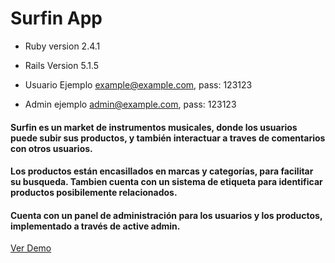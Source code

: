 # Surfin App


* Ruby version 2.4.1

* Rails Version 5.1.5

* Usuario Ejemplo example@example.com, pass: 123123

* Admin ejemplo admin@example.com, pass: 123123


#### Surfin es un market de instrumentos musicales, donde los usuarios puede subir sus productos, y también interactuar a traves de comentarios con otros usuarios.

#### Los productos están encasillados en marcas y categorías, para facilitar su busqueda. Tambien cuenta con un sistema de etiqueta para identificar productos posibilemente relacionados.

#### Cuenta con un panel de administración para los usuarios y los productos, implementado a través de active admin.

[Ver Demo](https://surfin-app.herokuapp.com/ "Live Demo")
